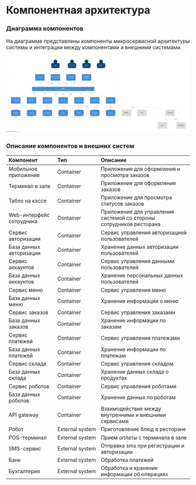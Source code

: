 # Компонентная архитектура

### Диаграмма компонентов

На диаграмме представлены компоненты микросервисной архитектуры системы и интеграции между компонентами и внешними 
системами.

![](/img/component_diagram.png)

### Описание компонентов и внешних систем

| **Компонент**            | **Тип**              | **Описание**                                                        |
|:-------------------------|:---------------------|:--------------------------------------------------------------------|
| Мобильное приложение     | Container            | Приложение для оформления и просмотра заказов                       |
| Терминал в зале          | Container            | Приложение для оформления заказов                                   |
| Табло на кассе           | Container            | Приложение для просмотра статусов заказов                           |
| Web-интерфейс сотрудника | Container            | Приложение для управления системой со стороны сотрудников ресторана |
| Cервис авторизации       | Container            | Сервис управления авторизацией пользователей                        |
| База данных авторизации  | Container            | Хранение данных авторизации пользователей                           |
| Cервис аккаунтов         | Container            | Сервис управления данными пользователей                             |
| База данных аккаунтов    | Container            | Хранение персональных данных пользователей                          |
| Cервис меню              | Container            | Сервис управления меню                                              |
| База данных меню         | Container            | Хранение информации о меню                                          |
| Cервис заказов           | Container            | Сервис управления заказами                                          |
| База данных заказов      | Container            | Хранение информации по заказам                                      |
| Cервис платежей          | Container            | Сервис управления платежами                                         |
| База данных платежей     | Container            | Хранение информации по платежам                                     |
| Cервис склада            | Container            | Сервис управления складом                                           |
| База данных склада       | Container            | Хранение данных склада о продуктах                                  |
| Cервис роботов           | Container            | Сервис управления роботами                                                                    |
| База данных роботов      | Container            | Хранение данных по роботам                                                                    |
| API gateway              | Container            | Взаимодействие между внутренними и внешними сервисами                                                                    |
| Робот                    | External&nbsp;system | Приготовление блюд в ресторане                                      |
| POS-терминал             | External&nbsp;system      | Прием оплаты с терминала в зале                                     |
| SMS-сервис               | External&nbsp;system      | Отправка sms при регистрации и авторизации                          |
| Банк                     | External&nbsp;system      | Обработка платежей                                                  |
| Бухгалтерия              | External&nbsp;system      | Обработка и хранение информации об операциях   |
